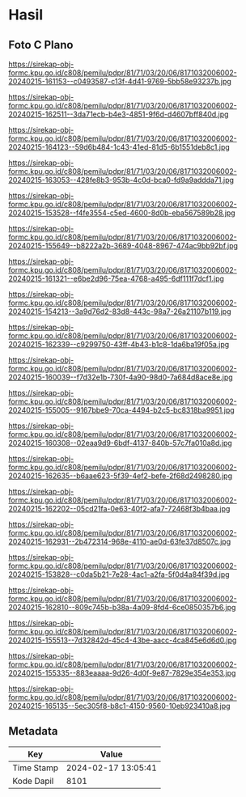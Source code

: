 # Hasil

## Foto C Plano

https://sirekap-obj-formc.kpu.go.id/c808/pemilu/pdpr/81/71/03/20/06/8171032006002-20240215-161153--c0493587-c13f-4d41-9769-5bb58e93237b.jpg

https://sirekap-obj-formc.kpu.go.id/c808/pemilu/pdpr/81/71/03/20/06/8171032006002-20240215-162511--3da71ecb-b4e3-4851-9f6d-d4607bff840d.jpg

https://sirekap-obj-formc.kpu.go.id/c808/pemilu/pdpr/81/71/03/20/06/8171032006002-20240215-164123--59d6b484-1c43-41ed-81d5-6b1551deb8c1.jpg

https://sirekap-obj-formc.kpu.go.id/c808/pemilu/pdpr/81/71/03/20/06/8171032006002-20240215-163053--428fe8b3-953b-4c0d-bca0-fd9a9addda71.jpg

https://sirekap-obj-formc.kpu.go.id/c808/pemilu/pdpr/81/71/03/20/06/8171032006002-20240215-153528--f4fe3554-c5ed-4600-8d0b-eba567589b28.jpg

https://sirekap-obj-formc.kpu.go.id/c808/pemilu/pdpr/81/71/03/20/06/8171032006002-20240215-155649--b8222a2b-3689-4048-8967-474ac9bb92bf.jpg

https://sirekap-obj-formc.kpu.go.id/c808/pemilu/pdpr/81/71/03/20/06/8171032006002-20240215-161321--e6be2d96-75ea-4768-a495-6df111f7dcf1.jpg

https://sirekap-obj-formc.kpu.go.id/c808/pemilu/pdpr/81/71/03/20/06/8171032006002-20240215-154213--3a9d76d2-83d8-443c-98a7-26a21107b119.jpg

https://sirekap-obj-formc.kpu.go.id/c808/pemilu/pdpr/81/71/03/20/06/8171032006002-20240215-162339--c9299750-43ff-4b43-b1c8-1da6ba19f05a.jpg

https://sirekap-obj-formc.kpu.go.id/c808/pemilu/pdpr/81/71/03/20/06/8171032006002-20240215-160039--f7d32e1b-730f-4a90-98d0-7a684d8ace8e.jpg

https://sirekap-obj-formc.kpu.go.id/c808/pemilu/pdpr/81/71/03/20/06/8171032006002-20240215-155005--9167bbe9-70ca-4494-b2c5-bc8318ba9951.jpg

https://sirekap-obj-formc.kpu.go.id/c808/pemilu/pdpr/81/71/03/20/06/8171032006002-20240215-160308--02eaa9d9-6bdf-4137-840b-57c7fa010a8d.jpg

https://sirekap-obj-formc.kpu.go.id/c808/pemilu/pdpr/81/71/03/20/06/8171032006002-20240215-162635--b6aae623-5f39-4ef2-befe-2f68d2498280.jpg

https://sirekap-obj-formc.kpu.go.id/c808/pemilu/pdpr/81/71/03/20/06/8171032006002-20240215-162202--05cd21fa-0e63-40f2-afa7-72468f3b4baa.jpg

https://sirekap-obj-formc.kpu.go.id/c808/pemilu/pdpr/81/71/03/20/06/8171032006002-20240215-162931--2b472314-968e-4110-ae0d-63fe37d8507c.jpg

https://sirekap-obj-formc.kpu.go.id/c808/pemilu/pdpr/81/71/03/20/06/8171032006002-20240215-153828--c0da5b21-7e28-4ac1-a2fa-5f0d4a84f39d.jpg

https://sirekap-obj-formc.kpu.go.id/c808/pemilu/pdpr/81/71/03/20/06/8171032006002-20240215-162810--809c745b-b38a-4a09-8fd4-6ce0850357b6.jpg

https://sirekap-obj-formc.kpu.go.id/c808/pemilu/pdpr/81/71/03/20/06/8171032006002-20240215-155513--7d32842d-45c4-43be-aacc-4ca845e6d6d0.jpg

https://sirekap-obj-formc.kpu.go.id/c808/pemilu/pdpr/81/71/03/20/06/8171032006002-20240215-155335--883eaaaa-9d26-4d0f-9e87-7829e354e353.jpg

https://sirekap-obj-formc.kpu.go.id/c808/pemilu/pdpr/81/71/03/20/06/8171032006002-20240215-165135--5ec305f8-b8c1-4150-9560-10eb923410a8.jpg


## Metadata

| Key        | Value               |
| ---------- | ------------------- |
| Time Stamp | 2024-02-17 13:05:41 |
| Kode Dapil | 8101                |



